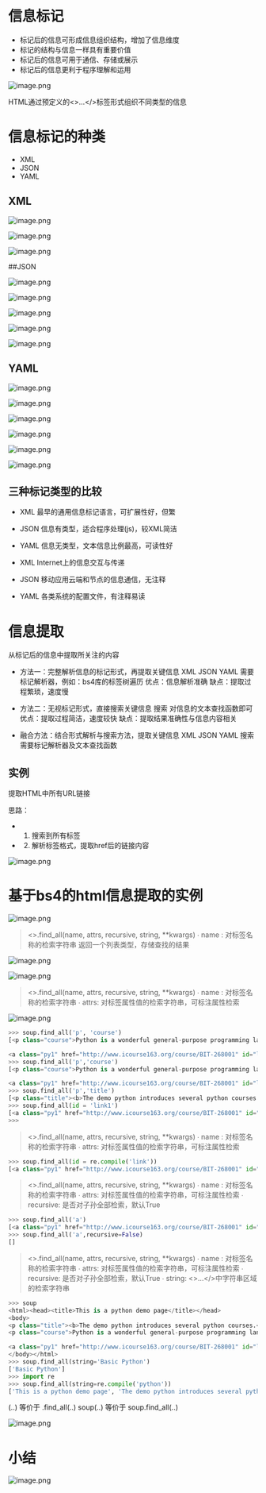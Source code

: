 
# 信息标记

- 标记后的信息可形成信息组织结构，增加了信息维度
- 标记的结构与信息一样具有重要价值
- 标记后的信息可用于通信、存储或展示
- 标记后的信息更利于程序理解和运用


![image.png](http://upload-images.jianshu.io/upload_images/1234352-2caf7a690216180a.png?imageMogr2/auto-orient/strip%7CimageView2/2/w/1240)

HTML通过预定义的<>…</>标签形式组织不同类型的信息

# 信息标记的种类

- XML
- JSON
- YAML

## XML
![image.png](http://upload-images.jianshu.io/upload_images/1234352-398bd28c9531c028.png?imageMogr2/auto-orient/strip%7CimageView2/2/w/1240)


![image.png](http://upload-images.jianshu.io/upload_images/1234352-b85707c767a96f82.png?imageMogr2/auto-orient/strip%7CimageView2/2/w/1240)


![image.png](http://upload-images.jianshu.io/upload_images/1234352-d772ebd267cc34ab.png?imageMogr2/auto-orient/strip%7CimageView2/2/w/1240)


##JSON

![image.png](http://upload-images.jianshu.io/upload_images/1234352-e4d46a729cf7cd4e.png?imageMogr2/auto-orient/strip%7CimageView2/2/w/1240)


![image.png](http://upload-images.jianshu.io/upload_images/1234352-1cc2c9eb8cf6eef1.png?imageMogr2/auto-orient/strip%7CimageView2/2/w/1240)


![image.png](http://upload-images.jianshu.io/upload_images/1234352-d00089b4f86f6779.png?imageMogr2/auto-orient/strip%7CimageView2/2/w/1240)


![image.png](http://upload-images.jianshu.io/upload_images/1234352-7d75ae276f46d11f.png?imageMogr2/auto-orient/strip%7CimageView2/2/w/1240)


![image.png](http://upload-images.jianshu.io/upload_images/1234352-5199d10201dd5a7c.png?imageMogr2/auto-orient/strip%7CimageView2/2/w/1240)


## YAML


![image.png](http://upload-images.jianshu.io/upload_images/1234352-815cb467655ec6c6.png?imageMogr2/auto-orient/strip%7CimageView2/2/w/1240)


![image.png](http://upload-images.jianshu.io/upload_images/1234352-12871bc1f4cb2fc3.png?imageMogr2/auto-orient/strip%7CimageView2/2/w/1240)


![image.png](http://upload-images.jianshu.io/upload_images/1234352-bd0419ef8151a240.png?imageMogr2/auto-orient/strip%7CimageView2/2/w/1240)


![image.png](http://upload-images.jianshu.io/upload_images/1234352-ed1a07b7bc6c295c.png?imageMogr2/auto-orient/strip%7CimageView2/2/w/1240)


![image.png](http://upload-images.jianshu.io/upload_images/1234352-e06ab304e5640d9e.png?imageMogr2/auto-orient/strip%7CimageView2/2/w/1240)


![image.png](http://upload-images.jianshu.io/upload_images/1234352-c0170415b9a267a3.png?imageMogr2/auto-orient/strip%7CimageView2/2/w/1240)

## 三种标记类型的比较


- XML 最早的通用信息标记语言，可扩展性好，但繁
- JSON 信息有类型，适合程序处理(js)，较XML简洁
- YAML 信息无类型，文本信息比例最高，可读性好


- XML Internet上的信息交互与传递
- JSON 移动应用云端和节点的信息通信，无注释
- YAML 各类系统的配置文件，有注释易读

# 信息提取

从标记后的信息中提取所关注的内容

- 方法一：完整解析信息的标记形式，再提取关键信息
XML JSON YAML
需要标记解析器，例如：bs4库的标签树遍历
优点：信息解析准确
缺点：提取过程繁琐，速度慢

- 方法二：无视标记形式，直接搜索关键信息
搜索
对信息的文本查找函数即可
优点：提取过程简洁，速度较快
缺点：提取结果准确性与信息内容相关

- 融合方法：结合形式解析与搜索方法，提取关键信息
XML JSON YAML 搜索
需要标记解析器及文本查找函数

## 实例
提取HTML中所有URL链接

思路：
- 1) 搜索到所有<a>标签
- 2) 解析<a>标签格式，提取href后的链接内容


![image.png](http://upload-images.jianshu.io/upload_images/1234352-90513978fdc8e165.png?imageMogr2/auto-orient/strip%7CimageView2/2/w/1240)

# 基于bs4的html信息提取的实例


![image.png](http://upload-images.jianshu.io/upload_images/1234352-074262c2d1b78367.png?imageMogr2/auto-orient/strip%7CimageView2/2/w/1240)

> <>.find_all(name, attrs, recursive, string, **kwargs)
∙ name : 对标签名称的检索字符串
返回一个列表类型，存储查找的结果


![image.png](http://upload-images.jianshu.io/upload_images/1234352-94335fa6ebbc10ec.png?imageMogr2/auto-orient/strip%7CimageView2/2/w/1240)


![image.png](http://upload-images.jianshu.io/upload_images/1234352-f0437d65dd6460f8.png?imageMogr2/auto-orient/strip%7CimageView2/2/w/1240)

> <>.find_all(name, attrs, recursive, string, **kwargs)
∙ name : 对标签名称的检索字符串
∙ attrs: 对标签属性值的检索字符串，可标注属性检索


![image.png](http://upload-images.jianshu.io/upload_images/1234352-f01d7d62cbc54644.png?imageMogr2/auto-orient/strip%7CimageView2/2/w/1240)

```python
>>> soup.find_all('p', 'course')
[<p class="course">Python is a wonderful general-purpose programming language. You can learn Python from novice to professional by tracking the following courses:

<a class="py1" href="http://www.icourse163.org/course/BIT-268001" id="link1">Basic Python</a> and <a class="py2" href="http://www.icourse163.org/course/BIT-1001870001" id="link2">Advanced Python</a>.</p>]
>>> soup.find_all('p','course')
[<p class="course">Python is a wonderful general-purpose programming language. You can learn Python from novice to professional by tracking the following courses:

<a class="py1" href="http://www.icourse163.org/course/BIT-268001" id="link1">Basic Python</a> and <a class="py2" href="http://www.icourse163.org/course/BIT-1001870001" id="link2">Advanced Python</a>.</p>]
>>> soup.find_all('p','title')
[<p class="title"><b>The demo python introduces several python courses.</b></p>]
>>> soup.find_all(id = 'link1')
[<a class="py1" href="http://www.icourse163.org/course/BIT-268001" id="link1">Basic Python</a>]
>>> 
```

> <>.find_all(name, attrs, recursive, string, **kwargs)
∙ name : 对标签名称的检索字符串
∙ attrs: 对标签属性值的检索字符串，可标注属性检索

```python
>>> soup.find_all(id = re.compile('link'))
[<a class="py1" href="http://www.icourse163.org/course/BIT-268001" id="link1">Basic Python</a>, <a class="py2" href="http://www.icourse163.org/course/BIT-1001870001" id="link2">Advanced Python</a>]
```

> <>.find_all(name, attrs, recursive, string, **kwargs)
∙ name : 对标签名称的检索字符串
∙ attrs: 对标签属性值的检索字符串，可标注属性检索
∙ recursive: 是否对子孙全部检索，默认True

```python
>>> soup.find_all('a')
[<a class="py1" href="http://www.icourse163.org/course/BIT-268001" id="link1">Basic Python</a>, <a class="py2" href="http://www.icourse163.org/course/BIT-1001870001" id="link2">Advanced Python</a>]
>>> soup.find_all('a',recursive=False)
[]
```

> <>.find_all(name, attrs, recursive, string, **kwargs)
∙ name : 对标签名称的检索字符串
∙ attrs: 对标签属性值的检索字符串，可标注属性检索
∙ recursive: 是否对子孙全部检索，默认True
∙ string: <>…</>中字符串区域的检索字符串

```python
>>> soup
<html><head><title>This is a python demo page</title></head>
<body>
<p class="title"><b>The demo python introduces several python courses.</b></p>
<p class="course">Python is a wonderful general-purpose programming language. You can learn Python from novice to professional by tracking the following courses:

<a class="py1" href="http://www.icourse163.org/course/BIT-268001" id="link1">Basic Python</a> and <a class="py2" href="http://www.icourse163.org/course/BIT-1001870001" id="link2">Advanced Python</a>.</p>
</body></html>
>>> soup.find_all(string='Basic Python')
['Basic Python']
>>> import re
>>> soup.find_all(string=re.compile('python'))
['This is a python demo page', 'The demo python introduces several python courses.']
```

<tag>(..) 等价于 <tag>.find_all(..)
soup(..) 等价于 soup.find_all(..)


![image.png](http://upload-images.jianshu.io/upload_images/1234352-e7736be3c52033d1.png?imageMogr2/auto-orient/strip%7CimageView2/2/w/1240)


# 小结

![image.png](http://upload-images.jianshu.io/upload_images/1234352-d5fb7dff09c6e298.png?imageMogr2/auto-orient/strip%7CimageView2/2/w/1240)
